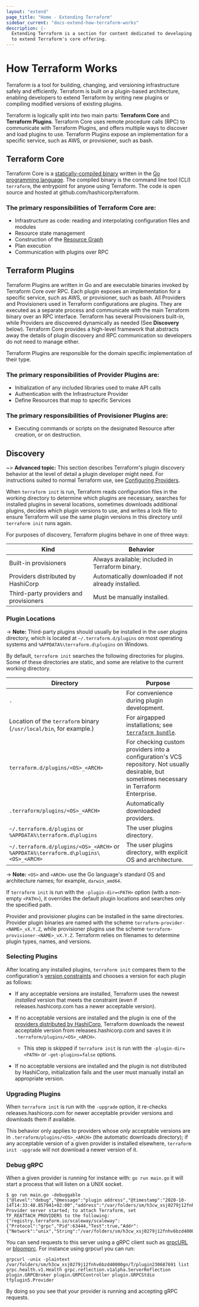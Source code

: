 ```yaml
---
layout: "extend"
page_title: "Home - Extending Terraform"
sidebar_current: "docs-extend-how-terraform-works"
description: |-
  Extending Terraform is a section for content dedicated to developing Plugins
  to extend Terraform's core offering.
---
```



# How Terraform Works

Terraform is a tool for building, changing, and versioning infrastructure safely
and efficiently. Terraform is built on a plugin-based architecture, enabling
developers to extend Terraform by writing new plugins or compiling modified
versions of existing plugins.

Terraform is logically split into two main parts: **Terraform Core** and
**Terraform Plugins**. Terraform Core uses remote procedure calls (RPC) to
communicate with Terraform Plugins, and offers multiple ways to discover and
load plugins to use.  Terraform Plugins expose an implementation for a specific
service, such as AWS, or provisioner, such as bash.

## Terraform Core

Terraform Core is a [statically-compiled binary][0] written in the [Go
programming language][1]. The compiled binary is the command line tool (CLI)
`terraform`, the entrypoint for anyone using Terraform. The code is open source
and hosted at github.com/hashicorp/terraform.

### The primary responsibilities of Terraform Core are:

- Infrastructure as code: reading and interpolating configuration files and
modules
- Resource state management
- Construction of the [Resource Graph](/docs/internals/graph.html)
- Plan execution
- Communication with plugins over RPC


## Terraform Plugins

Terraform Plugins are written in Go and are executable binaries invoked by
Terraform Core over RPC. Each plugin exposes an implementation for a specific
service, such as AWS, or provisioner, such as bash. All Providers and
Provisioners used in Terraform configurations are plugins. They are executed as
a separate process and communicate with the main Terraform binary over an RPC
interface. Terraform has several Provisioners built-in, while Providers are
discovered dynamically as needed (See **Discovery** below). Terraform Core provides
a high-level framework that abstracts away the details of plugin discovery and
RPC communication so developers do not need to manage either.

Terraform Plugins are responsible for the domain specific implementation of
their type.

### The primary responsibilities of Provider Plugins are:

- Initialization of any included libraries used to make API calls
- Authentication with the Infrastructure Provider
- Define Resources that map to specific Services

### The primary responsibilities of Provisioner Plugins are:

- Executing commands or scripts on the designated Resource after creation, or on
destruction.

## Discovery

~> **Advanced topic:** This section describes Terraform's plugin discovery
behavior at the level of detail a plugin developer might need. For instructions
suited to normal Terraform use, see [Configuring Providers](/docs/configuration/providers.html).

When `terraform init` is run, Terraform reads configuration files in the working
directory to determine which plugins are necessary, searches for installed
plugins in several locations, sometimes downloads additional plugins, decides
which plugin versions to use, and writes a lock file to ensure Terraform will
use the same plugin versions in this directory until `terraform init` runs
again.

For purposes of discovery, Terraform plugins behave in one of three ways:

Kind                                   | Behavior
---------------------------------------|------------------------------------------------
Built-in provisioners                  | Always available; included in Terraform binary.
Providers distributed by HashiCorp     | Automatically downloaded if not already installed.
Third-party providers and provisioners | Must be manually installed.

### Plugin Locations

-> **Note:** Third-party plugins should usually be installed in the user
plugins directory, which is located at `~/.terraform.d/plugins` on most
operating systems and `%APPDATA%\terraform.d\plugins` on Windows.

By default, `terraform init` searches the following directories for plugins.
Some of these directories are static, and some are relative to the current
working directory.

Directory                                                                           | Purpose
------------------------------------------------------------------------------------|------------
`.`                                                                                 | For convenience during plugin development.
Location of the `terraform` binary (`/usr/local/bin`, for example.)                 | For airgapped installations; see [`terraform bundle`][bundle].
`terraform.d/plugins/<OS>_<ARCH>`                                                   | For checking custom providers into a configuration's VCS repository. Not usually desirable, but sometimes necessary in Terraform Enterprise.
`.terraform/plugins/<OS>_<ARCH>`                                                    | Automatically downloaded providers.
`~/.terraform.d/plugins` or `%APPDATA%\terraform.d\plugins`                         | The user plugins directory.
`~/.terraform.d/plugins/<OS>_<ARCH>` or `%APPDATA%\terraform.d\plugins\<OS>_<ARCH>` | The user plugins directory, with explicit OS and architecture.

-> **Note:** `<OS>` and `<ARCH>` use the Go language's standard OS and
architecture names; for example, `darwin_amd64`.

If `terraform init` is run with the `-plugin-dir=<PATH>` option (with a
non-empty `<PATH>`), it overrides the default plugin locations and searches
only the specified path.

Provider and provisioner plugins can be installed in the same directories.
Provider plugin binaries are named with the scheme `terraform-provider-<NAME>_vX.Y.Z`,
while provisioner plugins use the scheme `terraform-provisioner-<NAME>_vX.Y.Z`.
Terraform relies on filenames to determine plugin types, names, and versions.

[bundle]: https://github.com/hashicorp/terraform/tree/master/tools/terraform-bundle

### Selecting Plugins

After locating any installed plugins, `terraform init` compares them to the
configuration's [version constraints](/docs/configuration/providers.html#provider-versions)
and chooses a version for each plugin as follows:

- If any acceptable versions are installed, Terraform uses the newest
  _installed_ version that meets the constraint (even if releases.hashicorp.com
  has a newer acceptable version).
- If no acceptable versions are installed and the plugin is one of the
  [providers distributed by HashiCorp](/docs/providers/index.html),
  Terraform downloads the newest acceptable version from
  releases.hashicorp.com and saves it in `.terraform/plugins/<OS>_<ARCH>`.

    - This step is skipped if `terraform init` is run with the
      `-plugin-dir=<PATH>` or `-get-plugins=false` options.
- If no acceptable versions are installed and the plugin is not distributed
  by HashiCorp, initialization fails and the user must manually install an
  appropriate version.

### Upgrading Plugins

When `terraform init` is run with the `-upgrade` option, it re-checks
releases.hashicorp.com for newer acceptable provider versions and downloads them
if available.

This behavior only applies to providers whose _only_ acceptable versions are in
`.terraform/plugins/<OS>_<ARCH>` (the automatic downloads directory); if any
acceptable version of a given provider is installed elsewhere,
`terraform init -upgrade` will not download a newer version of it.

[0]: https://en.wikipedia.org/wiki/Static_build#Static_building
[1]: https://golang.org/

### Debug gRPC

When a given provider is running for instance with: `go run main.go` it will start a process that will listen on a UNIX socket.

```
$ go run main.go -debuggable                                                                                      
{"@level":"debug","@message":"plugin address","@timestamp":"2020-10-14T14:33:48.857941+02:00","address":"/var/folders/sm/h3cw_xsj0279j12fnhv6bzd40000gn/T/plugin230687691","network":"unix"}
Provider server started; to attach Terraform, set TF_REATTACH_PROVIDERS to the following:
{"registry.terraform.io/scaleway/scaleway":{"Protocol":"grpc","Pid":63444,"Test":true,"Addr":{"Network":"unix","String":"/var/folders/sm/h3cw_xsj0279j12fnhv6bzd40000gn/T/plugin230687691"}}}
```

You can send requests to this server using a gRPC client such as [grpcURL](https://github.com/fullstorydev/grpcurl) or [bloomprc](https://github.com/uw-labs/bloomrpc). 
For instance using grpcurl you can run: 

`grpcurl -unix -plaintext /var/folders/sm/h3cw_xsj0279j12fnhv6bzd40000gn/T/plugin230687691 list
 grpc.health.v1.Health
 grpc.reflection.v1alpha.ServerReflection
 plugin.GRPCBroker
 plugin.GRPCController
 plugin.GRPCStdio
 tfplugin5.Provider
`    

By doing so you see that your provider is running and accepting gRPC requests.
